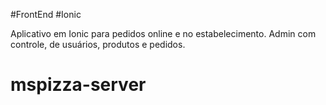 #FrontEnd #Ionic

Aplicativo em Ionic para pedidos online e no estabelecimento.
Admin com controle, de usuários, produtos e pedidos.
# mspizza-server
